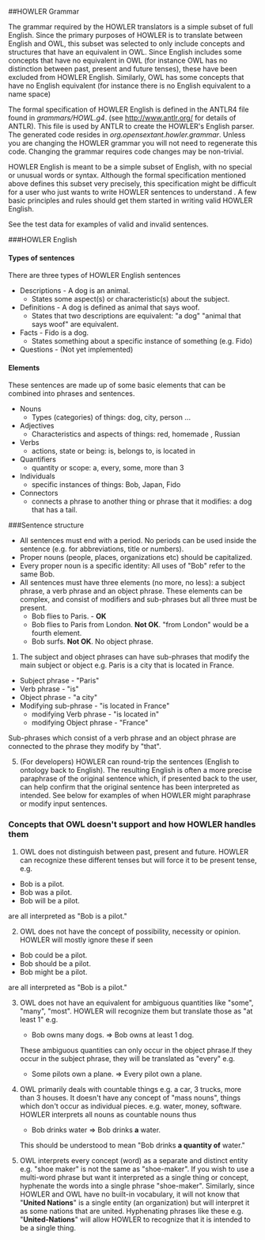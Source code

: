 ##HOWLER Grammar
 	
The grammar required by the HOWLER translators is a simple subset of full English. Since the primary purposes of HOWLER is to translate
between English and OWL, this subset was selected to only include concepts and structures that have an equivalent in OWL. Since English includes some concepts that have no equivalent in OWL (for instance OWL has no distinction between past, present and future tenses), these have been excluded from HOWLER English. Similarly, OWL has some concepts that have no English equivalent (for instance there is no English equivalent to a name space)

The formal specification of HOWLER English is defined in the ANTLR4 file found in *grammars/HOWL.g4*. (see <http://www.antlr.org/> for details of ANTLR). This file is used by ANTLR to create the HOWLER's English parser. The generated code resides in *org.opensextant.howler.grammar*. Unless you are changing the HOWLER grammar you will not need to regenerate this code. Changing the grammar requires code changes may be non-trivial.

HOWLER English is meant to be a simple subset of English, with no special or unusual words or syntax. Although the formal specification mentioned above defines this subset very precisely, this specification might be difficult for a user  who just wants to write HOWLER sentences to understand . A few basic principles and rules should get them started in writing valid HOWLER English.

See the test data for examples of valid and invalid sentences. 

###HOWLER English

#### Types of sentences
 There are three types of HOWLER English sentences
  
* Descriptions - A dog is an animal.
  * States some aspect(s) or characteristic(s) about the subject. 
* Definitions -  A dog is defined as animal that says woof.  
  * States that two descriptions are equivalent: "a dog"  "animal that says woof" are equivalent. 
* Facts - Fido is a dog.  
  * States something about a specific instance of something (e.g. Fido) 
* Questions - (Not yet implemented)

#### Elements
These sentences are made up of some basic elements that can be combined into phrases and sentences.

* Nouns
  * Types (categories) of things: dog, city, person ... 
* Adjectives
  * Characteristics and aspects of things: red, homemade , Russian
* Verbs
  * actions, state or being: is, belongs to, is located in
* Quantifiers
  * quantity or scope: a, every, some, more than 3
* Individuals
  * specific instances of things: Bob, Japan, Fido
* Connectors
  * connects a phrase to another thing or phrase that it modifies: a dog that has a tail.  

###Sentence structure
* All sentences must end with a period. No periods can be used inside the sentence (e.g. for abbreviations, title or numbers).
* Proper nouns (people, places, organizations etc) should be capitalized.
* Every proper noun is a specific identity: All uses of "Bob" refer to the same Bob. 
* All sentences must have three elements (no more, no less): a subject phrase, a verb phrase and an object phrase. These elements can be complex, and consist of modifiers and sub-phrases but all three must be present.
  * Bob flies to Paris. - **OK**
  * Bob flies to Paris from London. **Not OK**.  "from London" would be a fourth element.
  * Bob surfs.  **Not OK**. No object phrase.
  
1. The subject and object phrases can have sub-phrases that modify the main subject or object e.g. Paris is a city that is located in France.
  * Subject phrase - "Paris"
  * Verb phrase - "is"
  * Object phrase - "a city"
  * Modifying sub-phrase - "is located in France"
     * modifying Verb phrase - "is located in"
     * modifying Object phrase - "France"
     
     
Sub-phrases which consist of a verb phrase and an object phrase are connected to the phrase they modify by "that".
	
5. (For developers) HOWLER can round-trip the sentences (English to ontology back to English). The resulting English is often a more precise
	paraphrase of the original sentence which, if presented back to the user, can help confirm that the original sentence has been interpreted
	as intended. See below for examples of when HOWLER might paraphrase or modify input sentences.
		
### Concepts that OWL doesn't support and how HOWLER handles them
 
1. OWL does not distinguish between past, present and future. HOWLER can recognize these different tenses but will force it to be present tense, e.g.  

  * Bob is a pilot.
  * Bob was a pilot.
  * Bob will be a pilot. 
  
  are all interpreted as "Bob is a pilot."
	
2. OWL does not have the concept of possibility, necessity or opinion. HOWLER will mostly ignore these if seen 

  * Bob could be a pilot.
  * Bob should be a pilot.
  * Bob might be a pilot.
  
   are all interpreted as "Bob is a pilot."

3. OWL does not have an equivalent for ambiguous quantities like "some", "many", "most". HOWLER will recognize them but translate those as "at least 1"  e.g. 
	* Bob owns many dogs. => Bob owns at least 1 dog.
	
	These ambiguous quantities can only occur in the object phrase.If they occur in the subject phrase, they will be translated as "every" e.g. 
	* Some pilots own a plane. => Every pilot own a plane.
	 
4. OWL primarily deals with countable things e.g. a car, 3 trucks, more than 3 houses. It doesn't have any concept of "mass nouns", 
   things which don't occur as individual pieces. e.g. water, money, software.
   HOWLER interprets  all nouns as countable nouns thus 
   * Bob drinks water => Bob drinks **a** water. 
   
   This should be understood to mean "Bob drinks **a quantity of** water."  
   
5. OWL interprets every concept (word) as a separate and distinct entity e.g. "shoe maker" is not the same as "shoe-maker". If you wish
  to use a multi-word phrase but want it interpreted as a single thing or concept, hyphenate the words into a single phrase "shoe-maker". Similarly, 
  since HOWLER and OWL have no built-in vocabulary, it will not know that "**United Nations**" is a single entity (an organization) but will
  interpret it as some nations that are united. Hyphenating phrases like these e.g. "**United-Nations**" will allow HOWLER to recognize 
  that it is intended to be a single thing. 
 	  	
		
